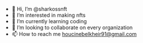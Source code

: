 - 👋 Hi, I’m @sharkossnft
- 👀 I’m interested in making nfts
- 🌱 I’m currently learning coding
- 💞️ I’m looking to collaborate on every organization
- 📫 How to reach me houcinebelkheir91@gmail.com

<!---
sharkossnft/sharkossnft is a ✨ special ✨ repository because its `README.md` (this file) appears on your GitHub profile.
You can click the Preview link to take a look at your changes.
--->
